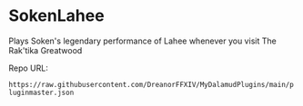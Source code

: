 # SokenLahee
Plays Soken's legendary performance of Lahee whenever you visit The Rak'tika Greatwood

Repo URL:

`https://raw.githubusercontent.com/DreanorFFXIV/MyDalamudPlugins/main/pluginmaster.json`
